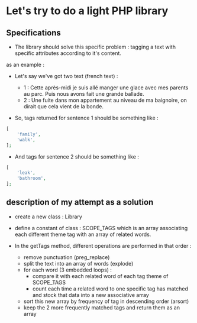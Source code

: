 # Let's try to do a light PHP library

## Specifications

- The library should solve this specific problem : tagging a text with specific attributes according to it's content.

as an example :

- Let's say we've got two text (french text) :

  - 1 : Cette après-midi je suis allé manger une glace avec mes parents au parc. Puis nous avons fait une grande ballade.
  - 2 : Une fuite dans mon appartement au niveau de ma baignoire, on dirait que cela vient de la bonde.

- So, tags returned for sentence 1 should be something like : 

```php
[
    'family',
    'walk',
];
```

- And tags for sentence 2 should be something like : 

```php
[
    'leak',
    'bathroom',
];
```
## description of my attempt as a solution

- create a new class : Library 

- define a constant of class : SCOPE_TAGS which is an array associating each different theme tag with an array of related words.

- In the getTags method, different operations are performed in that order :
    - remove punctuation (preg_replace)
    - split the text into an array of words (explode)
    - for each word (3 embedded loops) :
         - compare it with each related word of each tag theme of SCOPE_TAGS
         - count each time a related word to one specific tag has matched and stock that data into a new associative array
    - sort this new array by frequency of tag in descending order (arsort)
    - keep the 2 more frequently matched tags and return them as an array
    
 

